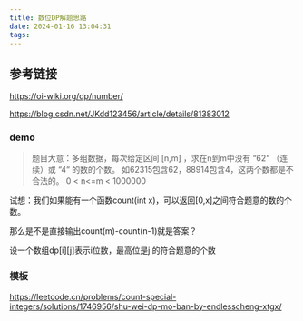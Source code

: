 ```yaml
---
title: 数位DP解题思路
date: 2024-01-16 13:04:31
tags:
---
```

## 参考链接

https://oi-wiki.org/dp/number/

https://blog.csdn.net/JKdd123456/article/details/81383012

### demo

> 题目大意：多组数据，每次给定区间  [n,m]  ，求在n到m中没有  “62“ （连续）或 “4“ 的数的个数。
> 如62315包含62，88914包含4，这两个数都是不合法的。
> 0 < n<=m < 1000000



试想：我们如果能有一个函数count(int x)，可以返回[0,x]之间符合题意的数的个数。

那么是不是直接输出count(m)-count(n-1)就是答案？

设一个数组dp[i][j]表示i位数，最高位是j 的符合题意的个数



### 模板

https://leetcode.cn/problems/count-special-integers/solutions/1746956/shu-wei-dp-mo-ban-by-endlesscheng-xtgx/
